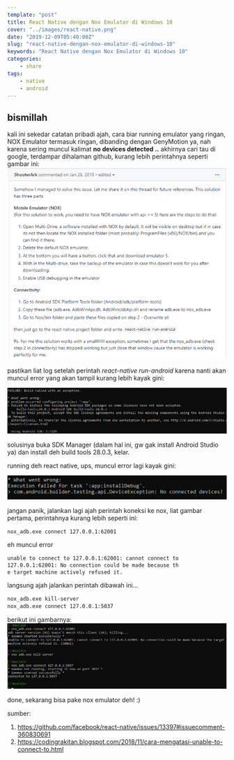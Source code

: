 ```yaml
---
template: "post"
title: React Native dengan Nox Emulator di Windows 10
cover: "../images/react-native.png"
date: "2019-12-09T05:40:00Z"
slug: "react-native-dengan-nox-emulator-di-windows-10"
keywords: "React Native dengan Nox Emulator di Windows 10"
categories: 
    - share
tags:
    - native
    - android
---
```


## bismillah

kali ini sekedar catatan pribadi ajah, cara biar running emulator yang ringan, NOX Emulator termasuk ringan, dibanding dengan GenyMotion ya, nah karena sering muncul kalimat **no devices detected ..** akhirnya cari tau di google, terdampar dihalaman github, kurang lebih perintahnya seperti gambar ini:
![nox emulator](../images/nox-emulator-run.png)

pastikan liat log setelah perintah *react-native run-android* karena nanti akan muncul error yang akan tampil kurang lebih kayak gini:

![error nox](../images/error-nox-1.png)

solusinya buka SDK Manager (dalam hal ini, gw gak install Android Studio ya) dan install deh build tools 28.0.3, kelar.

running deh react native, ups, muncul error lagi kayak gini:

![erro nox kedua](../images/error-nox-2.png)

jangan panik, jalankan lagi ajah perintah koneksi ke nox, liat gambar pertama, perintahnya kurang lebih seperti ini:

```bash
nox_adb.exe connect 127.0.0.1:62001
```

eh muncul error
```script
unable to connect to 127.0.0.1:62001: cannot connect to 127.0.0.1:62001: No connection could be made because th
e target machine actively refused it.
```
langsung ajah jalankan perintah dibawah ini...
```bash
nox_adb.exe kill-server
nox_adb.exe connect 127.0.0.1:5037
```
berikut ini gambarnya:
![nox error](../images/nox-error.png)


done, sekarang bisa pake nox emulator deh! :)

sumber:
1. https://github.com/facebook/react-native/issues/13397#issuecomment-360830691
2. https://codingrakitan.blogspot.com/2018/11/cara-mengatasi-unable-to-connect-to.html